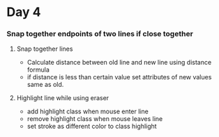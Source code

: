 # Day 4

### Snap together endpoints of two lines if close together 

1) Snap together lines
    - Calculate distance between old line and new line using distance formula
    - if distance is less than certain value set attributes of new values same as old.

2) Highlight line while using eraser
    - add highlight class when mouse enter line
    - remove highlight class when mouse leaves line
    - set stroke as different color to class highlight